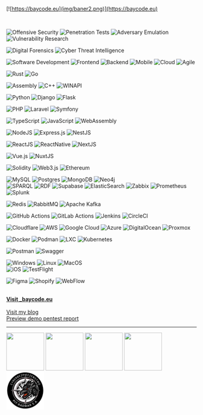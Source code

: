 [![https://baycode.eu](img/baner2.png)](https://baycode.eu)


<br>

![Offensive Security](https://img.shields.io/badge/Offensive%20Security-f00?style=for-the-badge)  ![Penetration Tests](https://img.shields.io/badge/Penetration%20Tests-f00?style=for-the-badge)  ![Adversary Emulation](https://img.shields.io/badge/Adversary%20Emulation-f00?style=for-the-badge)  ![Vulnerability Research](https://img.shields.io/badge/Vulnerability%20Research-000?style=for-the-badge) 

![Digital Forensics](https://img.shields.io/badge/Digital%20Forensics-00f?style=for-the-badge)  ![Cyber Threat Intelligence](https://img.shields.io/badge/Cyber%20Threat%20Intelligence-00f?style=for-the-badge)  

![Software Development](https://img.shields.io/badge/Software%20Development-1abc9c?style=for-the-badge)    ![Frontend](https://img.shields.io/badge/Frontend-2980b9?style=for-the-badge)  ![Backend](https://img.shields.io/badge/Backend-34495e?style=for-the-badge)  ![Mobile](https://img.shields.io/badge/Mobile-2ecc71?style=for-the-badge)  ![Cloud](https://img.shields.io/badge/Cloud-3498db?style=for-the-badge)  ![Agile](https://img.shields.io/badge/Agile-f1c40f?style=for-the-badge)

![Rust](https://img.shields.io/badge/rust-F16822?style=for-the-badge&logo=rust&logoColor=white)  ![Go](https://img.shields.io/badge/go-%2300ADD8.svg?style=for-the-badge&logo=go&logoColor=white)  

![Assembly](https://img.shields.io/badge/010101-assembly-%23777BB4.svg?style=for-the-badge&logo=asm&logoColor=white) ![C++](https://img.shields.io/badge/C++-%23777BB4.svg?style=for-the-badge&logo=c&logoColor=white)  ![WINAPI](https://img.shields.io/badge/WinAPI-%23777BB4.svg?style=for-the-badge&logo=windows&logoColor=white)  


![Python](https://img.shields.io/badge/python-007ACC?style=for-the-badge&logo=python&logoColor=white)  ![Django](https://img.shields.io/badge/django-007ACC?style=for-the-badge&logo=django&logoColor=white)  ![Flask](https://img.shields.io/badge/flask-007ACC?style=for-the-badge&logo=flask&logoColor=white)  

![PHP](https://img.shields.io/badge/php-%23777BB4.svg?style=for-the-badge&logo=php&logoColor=white)  ![Laravel](https://img.shields.io/badge/laravel-%23777BB4.svg?style=for-the-badge&logo=laravel&logoColor=white)  ![Symfony](https://img.shields.io/badge/symfony-%23777BB4.svg?style=for-the-badge&logo=symfony&logoColor=white)  

![TypeScript](https://img.shields.io/badge/typescript-%23007ACC.svg?style=for-the-badge&logo=typescript&logoColor=white) ![JavaScript](https://img.shields.io/badge/javascript-%23323330.svg?style=for-the-badge&logo=javascript&logoColor=%23F7DF1E) ![WebAssembly](https://img.shields.io/badge/webassembly-%23323330.svg?style=for-the-badge&logo=webassembly&logoColor=%23F7DF1E)  

![NodeJS](https://img.shields.io/badge/node.js-6DA55F?style=for-the-badge&logo=node.js&logoColor=white)   ![Express.js](https://img.shields.io/badge/express.js-%23404d59.svg?style=for-the-badge&logo=express&logoColor=%2361DAFB)  ![NestJS](https://img.shields.io/badge/nestjs-%23E0234E.svg?style=for-the-badge&logo=nestjs&logoColor=white)   

![ReactJS](https://img.shields.io/badge/reactjs-%23B7178C.svg?style=for-the-badge&logo=react&logoColor=white) ![ReactNative](https://img.shields.io/badge/reactnative-%23B7178C.svg?style=for-the-badge&logo=react&logoColor=white)   ![NextJS](https://img.shields.io/badge/next.js-%23E0234E.svg?style=for-the-badge&logo=nextjs&logoColor=white) 

![Vue.js](https://img.shields.io/badge/vue.js-%234ea94b.svg?style=for-the-badge&logo=vue.js&logoColor=white) 
![NuxtJS](https://img.shields.io/badge/nuxt.js-%234ea94b.svg?style=for-the-badge&logo=nuxtjs&logoColor=white)   


![Solidity](https://img.shields.io/badge/Solidity-%23363636.svg?style=for-the-badge&logo=solidity&logoColor=white)   ![Web3.js](https://img.shields.io/badge/web3.js-F16822?style=for-the-badge&logo=web3.js&logoColor=white)   ![Ethereum](https://img.shields.io/badge/Ethereum-3C3C3D?style=for-the-badge&logo=Ethereum&logoColor=white)  
  
![MySQL](https://img.shields.io/badge/mysql-%2300f.svg?style=for-the-badge&logo=mysql&logoColor=white)   ![Postgres](https://img.shields.io/badge/postgres-%23316192.svg?style=for-the-badge&logo=postgresql&logoColor=white) 
![MongoDB](https://img.shields.io/badge/MongoDB-%234ea94b.svg?style=for-the-badge&logo=mongodb&logoColor=white)  ![Neo4j](https://img.shields.io/badge/Neo4j-%234ea94b.svg?style=for-the-badge&logo=Neo4j&logoColor=white)  
![SPARQL](https://img.shields.io/badge/SPARQL-%234ea94b.svg?style=for-the-badge&logo=SPARQL&logoColor=white)  ![RDF](https://img.shields.io/badge/RDF-%234ea94b.svg?style=for-the-badge&logo=RDF&logoColor=white) ![Supabase](https://img.shields.io/badge/Supabase-3ECF8E?style=for-the-badge&logo=supabase&logoColor=white)   ![ElasticSearch](https://img.shields.io/badge/-ElasticSearch-005571?style=for-the-badge&logo=elasticsearch) 
![Zabbix](https://img.shields.io/badge/Zabbix-E6522C?style=for-the-badge&logo=Zabbis&logoColor=white)
![Prometheus](https://img.shields.io/badge/Prometheus-E6522C?style=for-the-badge&logo=Prometheus&logoColor=white) 
![Splunk](https://img.shields.io/badge/Splunk-E6522C?style=for-the-badge&logo=Splunk&logoColor=white)

![Redis](https://img.shields.io/badge/redis-%23DD0031.svg?style=for-the-badge&logo=redis&logoColor=white)    ![RabbitMQ](https://img.shields.io/badge/Rabbitmq-FF6600?style=for-the-badge&logo=redis&logoColor=white)  ![Apache Kafka](https://img.shields.io/badge/Apache%20Kafka-000?style=for-the-badge&logo=apachekafka)  

![GitHub Actions](https://img.shields.io/badge/github%20actions-%232671E5.svg?style=for-the-badge&logo=githubactions&logoColor=white) ![GitLab Actions](https://img.shields.io/badge/gitlab%20ci/cd-%232671E5.svg?style=for-the-badge&logo=gitlabCICD&logoColor=white) ![Jenkins](https://img.shields.io/badge/jenkins-%232671E5.svg?style=for-the-badge&logo=jenkins&logoColor=white) ![CircleCI](https://img.shields.io/badge/circle%20ci-%23161616.svg?style=for-the-badge&logo=circleci&logoColor=white)  

![Cloudflare](https://img.shields.io/badge/Cloudflare-F38020?style=for-the-badge&logo=Cloudflare&logoColor=white)   ![AWS](https://img.shields.io/badge/AWS-%23FF9900.svg?style=for-the-badge&logo=amazon-aws&logoColor=white)  ![Google Cloud](https://img.shields.io/badge/GoogleCloud-%234285F4.svg?style=for-the-badge&logo=google-cloud&logoColor=white)  ![Azure](https://img.shields.io/badge/Azure-007FFF.svg?style=for-the-badge&logo=azure&logoColor=white)  ![DigitalOcean](https://img.shields.io/badge/DigitalOcean-%230167ff.svg?style=for-the-badge&logo=digitalOcean&logoColor=white) ![Proxmox](https://img.shields.io/badge/Proxmox-%230167ff.svg?style=for-the-badge&logo=Proxmox&logoColor=white) 

![Docker](https://img.shields.io/badge/docker-%230db7ed.svg?style=for-the-badge&logo=docker&logoColor=white)    ![Podman](https://img.shields.io/badge/podman-%230db7ed.svg?style=for-the-badge&logo=podman&logoColor=white)    ![LXC](https://img.shields.io/badge/lxc-%230db7ed.svg?style=for-the-badge&logo=lxc&logoColor=white)   ![Kubernetes](https://img.shields.io/badge/kubernetes-%23326ce5.svg?style=for-the-badge&logo=kubernetes&logoColor=white)  

![Postman](https://img.shields.io/badge/Postman-FF6C37?style=for-the-badge&logo=postman&logoColor=white)   ![Swagger](https://img.shields.io/badge/-Swagger-%23Clojure?style=for-the-badge&logo=swagger&logoColor=white)   

![Windows](https://img.shields.io/badge/Windows-%23326ce5.svg?style=for-the-badge&logo=windows&logoColor=white)  ![Linux](https://img.shields.io/badge/Linux-%23326ce5.svg?style=for-the-badge&logo=linux&logoColor=white)  ![MacOS](https://img.shields.io/badge/MacOS-%23326ce5.svg?style=for-the-badge&logo=macos&logoColor=white)  
![iOS](https://img.shields.io/badge/iOS-%23326ce5.svg?style=for-the-badge&logo=ios&logoColor=white)  ![TestFlight](https://img.shields.io/badge/TestFlight-%23326ce5.svg?style=for-the-badge&logo=ios&logoColor=white)  

![Figma](https://img.shields.io/badge/Figma-%23326ce5.svg?style=for-the-badge&logo=figma&logoColor=white)  ![Shopify](https://img.shields.io/badge/Shopify-%23326ce5.svg?style=for-the-badge&logo=shopify&logoColor=white)  ![WebFlow](https://img.shields.io/badge/WebFlow-%23326ce5.svg?style=for-the-badge&logo=webflow&logoColor=white)  

<br>

<div><b><a href="https://baycode.eu">Visit _baycode.eu</a></b></div>

<br>
<div><a href="https://news.baycode.eu">Visit my blog</a></div>
<div><a href="https://baycode.eu/pentest">Preview demo pentest report</a></div>
<hr>
<span>
 <a href="https://academy.tcm-sec.com"><img width="100" height="100" src="https://baycode.eu/pnpt.png" /></a>
 <a href="https://www.comptia.org"><img width="100" height="100" src="https://baycode.eu/cysa.png" /></a>
 <a href="https://www.comptia.org"><img width="100" height="100" src="https://baycode.eu/securityplus.png" /></a>
 <a href="https://www.microsoft.com"><img width="100" height="100" src="https://images.credly.com/size/680x680/images/be8fcaeb-c769-4858-b567-ffaaa73ce8cf/image.png" /></a>
 <a href="https://pitradwar.com"><img width="100" height="100" src="img/cyberbezpieka.png" /></a>
</span>
